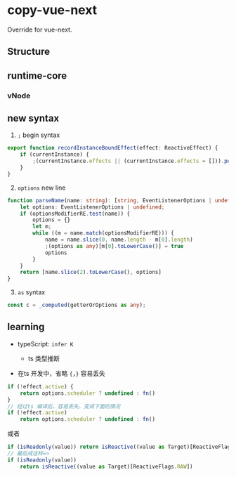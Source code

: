 # copy-vue-next

Override for vue-next.

## Structure

## runtime-core

### vNode

## new syntax

1. `;` begin syntax

```ts
export function recordInstanceBoundEffect(effect: ReactiveEffect) {
    if (currentInstance) {
        ;(currentInstance.effects || (currentInstance.effects = [])).push(effect)
    }
}
```

2. `options` new line

```ts
function parseName(name: string): [string, EventListenerOptions | undefined] {
    let options: EventListenerOptions | undefined;
    if (optionsModifierRE.test(name)) {
        options = {}
        let m;
        while ((m = name.match(optionsModifierRE))) {
            name = name.slice(0, name.length - m[0].length)
            ;(options as any)[m[0].toLowerCase()] = true
            options
        }
    }
    return [name.slice(2).toLowerCase(), options]
}
```

3. `as` syntax

```ts
const c = _computed(getterOrOptions as any); 
```

## learning

- typeScript: `infer K`
	- ts 类型推断

- 在ts 开发中，省略 `{`，`}` 容易丢失

```js
if (!effect.active) {
	return options.scheduler ? undefined : fn()
}
// 经过ts 编译后，容易丢失，变成下面的情况
if (!effect.active)
	return options.scheduler ? undefined : fn()

```
或者

```ts
if (isReadonly(value)) return isReactive((value as Target)[ReactiveFlags.RAW])
// 最后成这样=>
if (isReadonly(value)) 
    return isReactive((value as Target)[ReactiveFlags.RAW])
```
